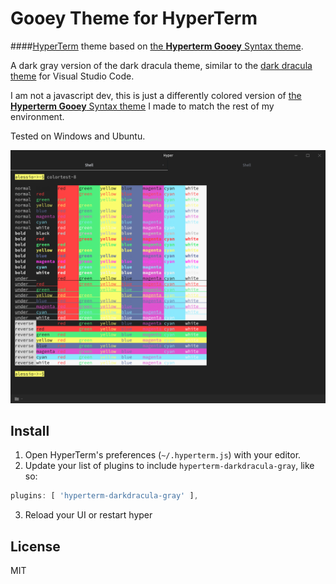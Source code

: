 # Gooey Theme for HyperTerm

####[HyperTerm](https://hyperterm.org) theme based on [the **Hyperterm Gooey** Syntax theme](https://github.com/simeydotme/hyperterm-gooey).  

A dark gray version of the dark dracula theme, similar to the [dark dracula theme](https://marketplace.visualstudio.com/items?itemName=gerane.Theme-Dark-Dracula) for Visual Studio Code.

I am not a javascript dev, this is just a differently colored version of 
[the **Hyperterm Gooey** Syntax theme](https://github.com/simeydotme/hyperterm-gooey) I made to match the rest of my environment. 

Tested on Windows and Ubuntu.

![The palette](/screenshots/screenshot_1.png)

## Install

1. Open HyperTerm's preferences (`~/.hyperterm.js`) with your editor.
2. Update your list of plugins to include `hyperterm-darkdracula-gray`, like so:
  
  ```js
plugins: [ 'hyperterm-darkdracula-gray' ],
```
3. Reload your UI or restart hyper

## License

MIT
